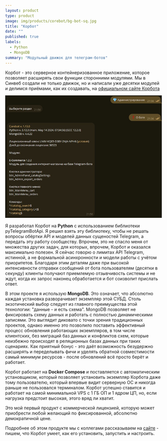 ```yaml
---
layout: product
type: product
image: img/products/corebot/bg-bot-sq.jpg
title: "Корбот"
date: ""
published: true
labels:
  - Python
  - MongoDB
summary: "Модульный движок для телеграм-ботов"
---
```


Корбот - это серверное контейнеризованное приложение, которое позволяет расширять свои функции сторонними модулями. Мы в Синвеб создали не только движок, но и написали уже десятки модулей и делимся приёмами, как их создавать, на [официальном сайте Корбота](https://corebot.ru/?utm_source=srgsemenoff_su_product)

<img class="img-fluid" src="../img/products/corebot/corebot_about.jpg">

Я разработал Корбот на <b>Python</b> с использованием библиотеки pyTelegramBotApi. Я решил взять эту библиотеку, чтобы не решать вопросы обёртки API и моделей данных сущеностей Telegram, а передать эту работу сообществу. Впрочем, это не спасло меня от множества других задач, для которых, впрочем, Корбот и оказался максимально полезен. Я сейчас говорю о лимитах API Telegram, истинной, а не формальной асинхронности и модели работы с учётом приоритетов. Благодаря этим деталям даже при высокой интенсивности отправки сообщений от бота пользователям (десятки в секунду) клиенты получают приемлемую отзывчивость системы и не ждут, когда их запрос наконец обработается и бот соизволит прислать ответ.

В этом проекте я использую <b>MongoDB</b>. Это означает, что абсолютно каждая установка разворачивает экземпляр этой СУБД. Столь экзотический выбор следует из главного преимущества этой технологии: "данные - и есть схема". MongoDB позволяет не фиксировать схему данных и работать с полностью динамическими записями. Это выглядит диковато с точки зрения традиционных проектов, однако именно это позволило поставить эффективный процесс обновления работающих экземпляров, в том числе клиентских, без миграций баз данных и конфликтов схем, которые неизбежно происходят в реляционных базах данных при таких сценариях. Как приятный бонус - это даёт возможность безудержно расширять и переделывать фичи и уделять обратной совместимости самый минимум ресурсов - после обновлений всё просто берёт и работает.

Корбот работает на <b>Docker Compose</b> и поставляется с автоматическим установщиком, который позволяет установить экземпляр Корбота даже тому пользователю, который впервые видит серверную ОС и никогда раньше не пользовался терминалом. Корбот успешно ставится и работает на самой минимальной VPS с 1 ГБ ОП и 1 ядром ЦП, но, если нагрузка предстоит высокая, этого вряд ли хватит.

Это мой первый продукт с коммерческой лицензией, которую может приобрести любой желающий по фиксированной, абсолютно демократичной цене.

Подробнее об этом продукте мы с коллегами рассказываем на [сайте](https://corebot.ru/docs/?utm_source=srgsemenoff_su_product) - пишем, что Корбот умеет, как его установить, запустить и настроить.